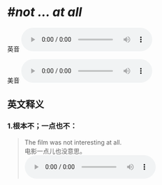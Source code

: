 # ***\#not ... at all*** 
英音
<audio src="./media/not ... at all1_AAC.aac" controls="controls"></audio>

美音
<audio src="./media/not at all2_AAC.aac" controls="controls"></audio>



  

英文释义
---
### 1.**根本不；一点也不：**  

 > The ﬁlm was not interesting at all.  
 > 电影一点儿也没意思。    
<audio src="./media/all-101_AAC.aac" controls="controls"></audio>


